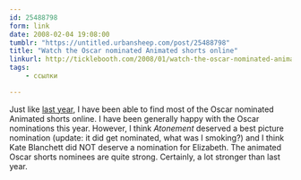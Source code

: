 ```yaml
---
id: 25488798
form: link
date: 2008-02-04 19:08:00
tumblr: "https://untitled.urbansheep.com/post/25488798"
title: "Watch the Oscar nominated Animated shorts online"
linkurl: http://ticklebooth.com/2008/01/watch-the-oscar-nominated-animated-shorts-online-2/
tags:
    - ссылки

---
```

<p>Just like <a href="http://ticklebooth.com/2007/01/watch-the-oscar-nominated-animated-shorts-online/">last year</a>, I have been able to find most of the Oscar nominated Animated shorts online. I have been generally happy with the Oscar nominations this year. However, I think <i>Atonement</i> deserved a best picture nomination (update: it did get nominated, what was I smoking?) and I think Kate Blanchett did NOT deserve a nomination for Elizabeth. The animated Oscar shorts nominees are quite strong. Certainly, a lot stronger than last year.</p>
